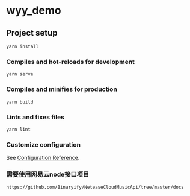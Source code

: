 # wyy_demo

## Project setup
```
yarn install
```

### Compiles and hot-reloads for development
```
yarn serve
```

### Compiles and minifies for production
```
yarn build
```

### Lints and fixes files
```
yarn lint
```

### Customize configuration
See [Configuration Reference](https://cli.vuejs.org/config/).
### 需要使用网易云node接口项目
```
https://github.com/Binaryify/NeteaseCloudMusicApi/tree/master/docs
